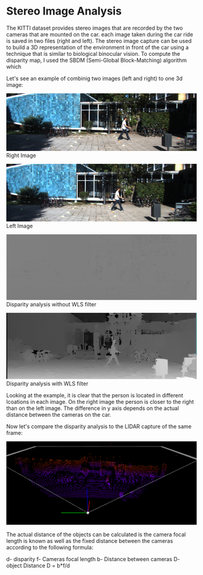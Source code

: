 # Stereo Image Analysis

The KITTI dataset provides stereo images that are recorded by the two cameras that are mounted on the car. 
each image taken during the car ride is saved in two files (right and left). 
The stereo image capture can be used to build a 3D representation of the environment in front of the car using a technique that is similar to biological binocular vision.
To compute the disparity map, I used the SBDM (Semi-Global Block-Matching) algorithm which 

Let's see an example of combinig two images (left and right) to one 3d image:


![left](images/disparity_analysis_left_image.png)
Right Image

![right](images/disparity_analysis_right_image.png)
Left Image

![disparity_without_wls_filter](images/disparity_no_wls_filter.png)
Disparity analysis without WLS filter


![disparity_with_wls_filter](images/disparity_analysis.png)
Disparity analysis with WLS filter

Looking at the example, it is clear that the person is located in different lcoations in each image. On the right image the person is closer to the right than on the left image. The difference in y axis depends on the actual distance between the cameras on the car.

Now let's compare the disparity analysis to the LIDAR capture of the same frame:

![LIDAR_no_box](images/LIDAR_no_box.png)

The actual distance of the objects can be calculated is the camera focal length is known as well as the fixed distance between the cameras according to the following formula:

d- disparity
f- Cameras focal length
b- Distance between cameras
D- object Distance
D = b*f/d
